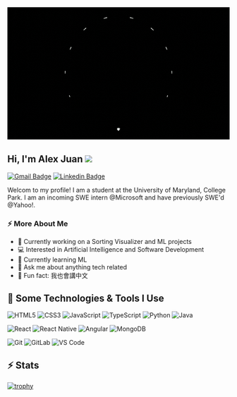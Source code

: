 <img src="assets/banner.gif" height="300" width="1000">

## Hi, I'm Alex Juan <img src="https://raw.githubusercontent.com/MartinHeinz/MartinHeinz/master/wave.gif" width="30px">
[![Gmail Badge](https://img.shields.io/badge/-alex3juan-c14438?style=flat&logo=Gmail&logoColor=white&link=mailto:alex3juan@gmail.com)](mailto:alex3juan@gmail.com)
[![Linkedin Badge](https://img.shields.io/badge/-ajuan-blue?style=flat&logo=Linkedin&logoColor=white&link=https://www.linkedin.com/in/alexyyjuan)](https://www.linkedin.com/in/alexyyjuan)

Welcom to my profile! I am a student at the University of Maryland, College Park. I am an incoming SWE intern @Microsoft and have previously SWE'd @Yahoo!.

### ⚡ More About Me
- 🔭 Currently working on a Sorting Visualizer and ML projects
- 💻 Interested in Artificial Intelligence and Software Development
- 🧐 Currently learning ML
- 💬 Ask me about anything tech related
- 🎉 Fun fact: 我也會講中文

## 🔧 Some Technologies & Tools I Use
![HTML5](https://img.shields.io/badge/-HTML5-%23E44D27?style=flat-square&logo=html5&logoColor=ffffff)
![CSS3](https://img.shields.io/badge/-CSS3-%231572B6?style=flat-square&logo=css3)
![JavaScript](https://img.shields.io/badge/-JavaScript-%23F7DF1C?style=flat-square&logo=javascript&logoColor=000000&labelColor=%23F7DF1C)
![TypeScript](https://img.shields.io/badge/-TypeScript-007ACC?style=flat-square&logo=typescript&logoColor=white)
![Python](https://img.shields.io/badge/Python-3776AB?style=flat-square&logo=python&logoColor=white)
![Java](https://img.shields.io/badge/Java-ED8B00?style=flat-square&logo=java&logoColor=white)

![React](https://img.shields.io/badge/-React-%23282C34?style=flat-square&logo=react)
![React Native](https://img.shields.io/badge/React_Native-20232A?style=flat-square&logo=react&logoColor=61DAFB)
![Angular](https://img.shields.io/badge/Angular-DD0031?style=flat-square&logo=angular&logoColor=white)
![MongoDB](https://img.shields.io/badge/MongoDB-4EA94B?style=flat-square&logo=mongodb&logoColor=white)

![Git](https://img.shields.io/badge/-Git-%23F05032?style=flat-square&logo=git&logoColor=%23ffffff)
![GitLab](https://img.shields.io/badge/-GitLab-FCA121?style=flat-square&logo=gitlab)
![VS Code](https://img.shields.io/badge/-VSCode-%23007ACC?style=flat-square&logo=visual-studio-code)


## ⚡ Stats
[![trophy](https://github-profile-trophy.vercel.app/?username=yyalexyy&title=MultiLanguage,PullRequest,Commits,Repositories&theme=onedark)](https://github.com/ryo-ma/github-profile-trophy)

<!--
**yyalexyy/yyalexyy** is a ✨ _special_ ✨ repository because its `README.md` (this file) appears on your GitHub profile.

Here are some ideas to get you started:

- 🔭 I’m currently working on ...
- 🌱 I’m currently learning ...
- 👯 I’m looking to collaborate on ...
- 🤔 I’m looking for help with ...
- 💬 Ask me about ...
- 📫 How to reach me: ...
- 😄 Pronouns: ...
- 👯 Looking to collaborate on any projects, just drop a DM
- ⚡ Fun fact: ...
- 👋
-->

